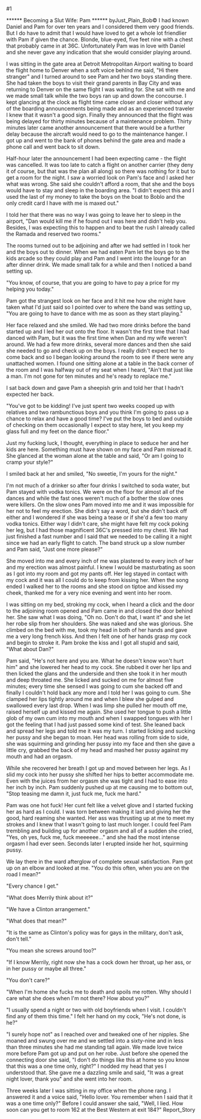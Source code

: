 #1 

 

 ****** Becoming a Slut Wife: Pam ****** byJust_Plain_Bob© I had known Daniel and Pam for over ten years and I considered them very good friends. But I do have to admit that I would have loved to get a whole lot friendlier with Pam if given the chance. Blonde, blue-eyed, five feet nine with a chest that probably came in at 36C. Unfortunately Pam was in love with Daniel and she never gave any indication that she would consider playing around. 

 I was sitting in the gate area at Detroit Metropolitan Airport waiting to board the flight home to Denver when a soft voice behind me said, "Hi there stranger" and I turned around to see Pam and her two boys standing there. She had taken the boys to visit their grand parents in Bay City and was returning to Denver on the same flight I was waiting for. She sat with me and we made small talk while the two boys ran up and down the concourse. I kept glancing at the clock as flight time came closer and closer without any of the boarding announcements being made and as an experienced traveler I knew that it wasn't a good sign. Finally they announced that the flight was being delayed for thirty minutes because of a maintenance problem. Thirty minutes later came another announcement that there would be a further delay because the aircraft would need to go to the maintenance hanger. I got up and went to the bank of phones behind the gate area and made a phone call and went back to sit down. 

 Half-hour later the announcement I had been expecting came - the flight was cancelled. It was too late to catch a flight on another carrier (they deny it of course, but that was the plan all along) so there was nothing for it but to get a room for the night. I saw a worried look on Pam's face and I asked her what was wrong. She said she couldn't afford a room, that she and the boys would have to stay and sleep in the boarding area. "I didn't expect this and I used the last of my money to take the boys on the boat to Boblo and the only credit card I have with me is maxed out." 

 I told her that there was no way I was going to leave her to sleep in the airport, "Dan would kill me if he found out I was here and didn't help you. Besides, I was expecting this to happen and to beat the rush I already called the Ramada and reserved two rooms." 

 The rooms turned out to be adjoining and after we had settled in I took her and the boys out to dinner. When we had eaten Pam let the boys go to the kids arcade so they could play and Pam and I went into the lounge for an after dinner drink. We made small talk for a while and then I noticed a band setting up. 

 "You know, of course, that you are going to have to pay a price for my helping you today." 

 Pam got the strangest look on her face and it hit me how she might have taken what I'd just said so I pointed over to where the band was setting up, "You are going to have to dance with me as soon as they start playing." 

 Her face relaxed and she smiled. We had two more drinks before the band started up and I led her out onto the floor. It wasn't the first time that I had danced with Pam, but it was the first time when Dan and my wife weren't around. We had a few more drinks, several more dances and then she said she needed to go and check up on the boys. I really didn't expect her to come back and so I began looking around the room to see if there were any unattached women. I found one sitting alone at a table in the back corner of the room and I was halfway out of my seat when I heard, "Ain't that just like a man. I'm not gone for ten minutes and he's ready to replace me." 

 I sat back down and gave Pam a sheepish grin and told her that I hadn't expected her back. 

 "You've got to be kidding! I've just spent two weeks cooped up with relatives and two rambunctious boys and you think I'm going to pass up a chance to relax and have a good time? I've put the boys to bed and outside of checking on them occasionally I expect to stay here, let you keep my glass full and my feet on the dance floor." 

 Just my fucking luck, I thought, everything in place to seduce her and her kids are here. Something must have shown on my face and Pam misread it. She glanced at the woman alone at the table and said, "Or am I going to cramp your style?" 

 I smiled back at her and smiled, "No sweetie, I'm yours for the night." 

 I'm not much of a drinker so after four drinks I switched to soda water, but Pam stayed with vodka tonics. We were on the floor for almost all of the dances and while the fast ones weren't much of a bother the slow ones were killers. On the slow ones Pam moved into me and it was impossible for her not to feel my erection. She didn't say a word, but she didn't back off either and I wondered if she was being a tease or if she'd a few too many vodka tonics. Either way I didn't care, she might have felt my cock poking her leg, but I had those magnificent 36C's pressed into my chest. We had just finished a fast number and I said that we needed to be calling it a night since we had an early flight to catch. The band struck up a slow number and Pam said, "Just one more please?" 

 She moved into me and every inch of me was plastered to every inch of her and my erection was almost painful. I knew I would be masturbating as soon as I got into my room and got my pants off. Her leg stayed in contact with my cock and it was all I could do to keep from kissing her. When the song ended I walked her to the rooms and she stood on tiptoe and kissed my cheek, thanked me for a very nice evening and went into her room. 

 I was sitting on my bed, stroking my cock, when I heard a click and the door to the adjoining room opened and Pam came in and closed the door behind her. She saw what I was doing, "Oh no. Don't do that, I want it" and she let her robe slip from her shoulders. She was naked and she was glorious. She climbed on the bed with me, took my head in both of her hands and gave me a very long french kiss. And then I felt one of her hands grasp my cock and begin to stroke it. Pam broke the kiss and I got all stupid and said, "What about Dan?" 

 Pam said, "He's not here and you are. What he doesn't know won't hurt him" and she lowered her head to my cock. She rubbed it over her lips and then licked the glans and the underside and then she took it in her mouth and deep throated me. She licked and sucked on me for almost five minutes; every time she sensed I was going to cum she backed off and finally I couldn't hold back any more and I told her I was going to cum. She clamped her lips tightly around me and when I blew she gulped and swallowed every last drop. When I was limp she pulled her mouth off me, raised herself up and kissed me again. She used her tongue to push a little glob of my own cum into my mouth and when I swapped tongues with her I got the feeling that I had just passed some kind of test. She leaned back and spread her legs and told me it was my turn. I started licking and sucking her pussy and she began to moan. Her head was rolling from side to side, she was squirming and grinding her pussy into my face and then she gave a little cry, grabbed the back of my head and mashed her pussy against my mouth and had an orgasm. 

 While she recovered her breath I got up and moved between her legs. As I slid my cock into her pussy she shifted her hips to better accommodate me. Even with the juices from her orgasm she was tight and I had to ease into her inch by inch. Pam suddenly pushed up at me causing me to bottom out, "Stop teasing me damn it, just fuck me, fuck me hard." 

 Pam was one hot fuck! Her cunt felt like a velvet glove and I started fucking her as hard as I could. I was torn between making it last and giving her the good, hard reaming she wanted. Her ass was thrusting up at me to meet my strokes and I knew that I wasn't going to last much longer. I could feel Pam trembling and building up for another orgasm and all of a sudden she cried, "Yes, oh yes, fuck me, fuck meeeeee..." and she had the most intense orgasm I had ever seen. Seconds later I erupted inside her hot, squirming pussy. 

 We lay there in the ward afterglow of complete sexual satisfaction. Pam got up on an elbow and looked at me. "You do this often, when you are on the road I mean?" 

 "Every chance I get." 

 "What does Merrily think about it?" 

 "We have a Clinton arrangement." 

 "What does that mean?" 

 "It is the same as Clinton's policy was for gays in the military, don't ask, don't tell." 

 "You mean she screws around too?" 

 "If I know Merrily, right now she has a cock down her throat, up her ass, or in her pussy or maybe all three." 

 "You don't care?" 

 "When I'm home she fucks me to death and spoils me rotten. Why should I care what she does when I'm not there? How about you?" 

 "I usually spend a night or two with old boyfriends when I visit. I couldn't find any of them this time." I felt her hand on my cock, "He's not done, is he?" 

 "I surely hope not" as I reached over and tweaked one of her nipples. She moaned and swung over me and we settled into a sixty-nine and in less than three minutes she had me standing tall again. We made love twice more before Pam got up and put on her robe. Just before she opened the connecting door she said, "I don't do things like this at home so you know that this was a one time only, right?" I nodded my head that yes I understood that. She gave me a dazzling smile and said, "It was a great night lover, thank you" and she went into her room. 

 Three weeks later I was sitting in my office when the phone rang. I answered it and a voice said, "Hello lover. You remember when I said that it was a one time only?" Before I could answer she said, "Well, I lied. How soon can you get to room 162 at the Best Western at exit 184?" Report_Story 

